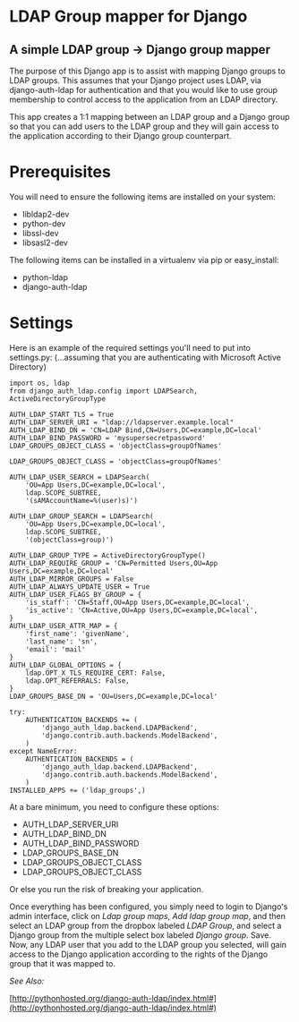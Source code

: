 LDAP Group mapper for Django
============================

A simple LDAP group -> Django group mapper
------------------------------------------

The purpose of this Django app is to assist with mapping Django groups to LDAP
groups. This assumes that your Django project uses LDAP, via django-auth-ldap
for authentication and that you would like to use group membership to control
access to the application from an LDAP directory.

This app creates a 1:1 mapping between an LDAP group and a Django group so that
you can add users to the LDAP group and they will gain access to the application
according to their Django group counterpart.


Prerequisites
=============

You will need to ensure the following items are installed on your system:

* libldap2-dev
* python-dev
* libssl-dev
* libsasl2-dev

The following items can be installed in a virtualenv via pip or easy_install:

* python-ldap
* django-auth-ldap


Settings
========

Here is an example of the required settings you'll need to put into settings.py:
(...assuming that you are authenticating with Microsoft Active Directory)


    import os, ldap
    from django_auth_ldap.config import LDAPSearch, ActiveDirectoryGroupType

    AUTH_LDAP_START_TLS = True
    AUTH_LDAP_SERVER_URI = "ldap://ldapserver.example.local"
    AUTH_LDAP_BIND_DN = 'CN=LDAP Bind,CN=Users,DC=example,DC=local'
    AUTH_LDAP_BIND_PASSWORD = 'mysupersecretpassword'
    LDAP_GROUPS_OBJECT_CLASS = 'objectClass=groupOfNames'

	LDAP_GROUPS_OBJECT_CLASS = 'objectClass=groupOfNames'
	
    AUTH_LDAP_USER_SEARCH = LDAPSearch(
        'OU=App Users,DC=example,DC=local',
        ldap.SCOPE_SUBTREE,
        '(sAMAccountName=%(user)s)') 

    AUTH_LDAP_GROUP_SEARCH = LDAPSearch(
        'OU=App Users,DC=example,DC=local',
        ldap.SCOPE_SUBTREE,
        '(objectClass=group)')

    AUTH_LDAP_GROUP_TYPE = ActiveDirectoryGroupType()
    AUTH_LDAP_REQUIRE_GROUP = 'CN=Permitted Users,OU=App Users,DC=example,DC=local'
    AUTH_LDAP_MIRROR_GROUPS = False
    AUTH_LDAP_ALWAYS_UPDATE_USER = True
    AUTH_LDAP_USER_FLAGS_BY_GROUP = { 
        'is_staff': 'CN=Staff,OU=App Users,DC=example,DC=local',
        'is_active': 'CN=Active,OU=App Users,DC=example,DC=local',
    }
    AUTH_LDAP_USER_ATTR_MAP = { 
        'first_name': 'givenName',
        'last_name': 'sn',
        'email': 'mail'
    }
    AUTH_LDAP_GLOBAL_OPTIONS = { 
        ldap.OPT_X_TLS_REQUIRE_CERT: False,
        ldap.OPT_REFERRALS: False,
    }
    LDAP_GROUPS_BASE_DN = 'OU=Users,DC=example,DC=local'

    try:
        AUTHENTICATION_BACKENDS += ( 
            'django_auth_ldap.backend.LDAPBackend',
            'django.contrib.auth.backends.ModelBackend',
        )
    except NameError:
        AUTHENTICATION_BACKENDS = ( 
            'django_auth_ldap.backend.LDAPBackend',
            'django.contrib.auth.backends.ModelBackend',
        )
    INSTALLED_APPS += ('ldap_groups',)


At a bare minimum, you need to configure these options:

* AUTH_LDAP_SERVER_URI
* AUTH_LDAP_BIND_DN
* AUTH_LDAP_BIND_PASSWORD
* LDAP_GROUPS_BASE_DN
* LDAP_GROUPS_OBJECT_CLASS
* LDAP_GROUPS_OBJECT_CLASS

Or else you run the risk of breaking your application.


Once everything has been configured, you simply need to login to Django's admin
interface, click on _Ldap group maps_, _Add ldap group map_, and then select
an LDAP group from the dropbox labeled _LDAP Group_, and select a Django group from
the multiple select box labeled _Django group_. Save. Now, any LDAP user that you
add to the LDAP group you selected, will gain access to the Django application
according to the rights of the Django group that it was mapped to.



_See Also:_

[http://pythonhosted.org/django-auth-ldap/index.html#](http://pythonhosted.org/django-auth-ldap/index.html#)
